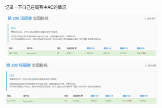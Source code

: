 记录一下自己在周赛中AC的情况


![图片](./2022-06-05.jpg "2022-06-05 AC")





![图片](./2022-07-03.jpg "2022-06-05 AC")

